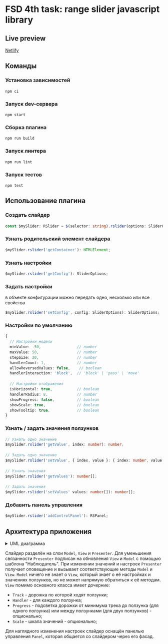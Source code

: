 # FSD 4th task: range slider javascript library

## Live preview

[Netlify](https://peaceful-joliot-362591.netlify.app/demo.html)

## Команды

### Установка зависимостей

```
npm ci
```

### Запуск dev-сервера

```
npm start
```

### Сборка плагина

```
npm run build
```

### Запуск линтера

```
npm run lint
```

### Запуск тестов

```
npm test
```

## Использование плагина

### Создать слайдер

```typescript
const $mySlider: RSlider = $(selector: string).rslider(options: SliderOptions);
```

### Узнать родительский элемент слайдера

```typescript
$mySlider.rslider('getContainer'): HTMLElement;
```

### Узнать настройки

```typescript
$mySlider.rslider('getConfig'): SliderOptions;
```

### Задать настройки

в объекте конфигурации можно передать одно, несколько или все свойства

```typescript
$mySlider.rslider('setConfig', config: SliderOptions): SliderOptions;
```

### Настройки по умолчанию

```typescript
{
  // Настройки модели
  minValue: -50,                // number
  maxValue: 50,                 // number
  stepSize: 20,                 // number
  handlerCount: 1,              // number
  allowReversedValues: false,    // boolean
  handlerInteraction: 'block',  // 'block' | 'pass' | 'move'

  // Настройки отображения
  isHorizontal: true,           // boolean
  handlerRadius: 8,             // number
  showProgress: false,          // boolean
  showScale: true,              // boolean
  showTooltip: true,            // boolean
}
```

### Узнать / задать значения ползунков

```typescript
// Узнать одно значение
$mySlider.rslider('getValue', index: number): number;

// Задать одно значение
$mySlider.rslider('setValue', { index, value }: { index: number, value: number }): number;

// Узнать значения
$mySlider.rslider('getValues'): number[];

// Задать значения
$mySlider.rslider('setValues' values: number[]): number[];
```

### Добавить панель управления

```typescript
$mySlider.rslider('addControlPanel'): RSPanel;
```

## Архитектура приложения

<details>
<summary>UML диаграмма</summary>

![UML диаграмма](/diagram.svg)

</details>

Слайдер разделён на слои `Model`, `View` и `Presenter`. Для уменьшения связанности `Presenter` подписан на обновления `View` и `Model` с помощью шаблона "Наблюдатель". При изменении значений и настроек `Presenter` получает оповещение и вызывает соответствующие методы `Model` и `View`. `Model` ничего не знает о `View`, который знает о её настройках и значениях ползунков, но не может напрямую обратиться к её методам. `View` помимо основного класса имеет дочерние:

- `Track` - дорожка по которой ходят ползунки;
- `Handler` - для каждого ползунка;
- `Progress` - подсветка дорожки от минимума трека до ползунка (для одного ползунка) или между ползунками (для двух ползунков) - опционально;
- `Scale` - шкала значений - опционально;

Для наглядного изменения настроек слайдер оснащён панелью управления `Panel`, которая общается со слайдером через его фасад.
